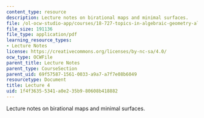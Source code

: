 ```yaml
---
content_type: resource
description: Lecture notes on birational maps and minimal surfaces.
file: /ol-ocw-studio-app/courses/18-727-topics-in-algebraic-geometry-algebraic-surfaces-spring-2008/1f4f36355341a0e235b980608b418882_lect4.pdf
file_size: 191136
file_type: application/pdf
learning_resource_types:
- Lecture Notes
license: https://creativecommons.org/licenses/by-nc-sa/4.0/
ocw_type: OCWFile
parent_title: Lecture Notes
parent_type: CourseSection
parent_uid: 69f57587-1561-0033-a9a7-a7f7e08b6049
resourcetype: Document
title: Lecture 4
uid: 1f4f3635-5341-a0e2-35b9-80608b418882
---
```

Lecture notes on birational maps and minimal surfaces.